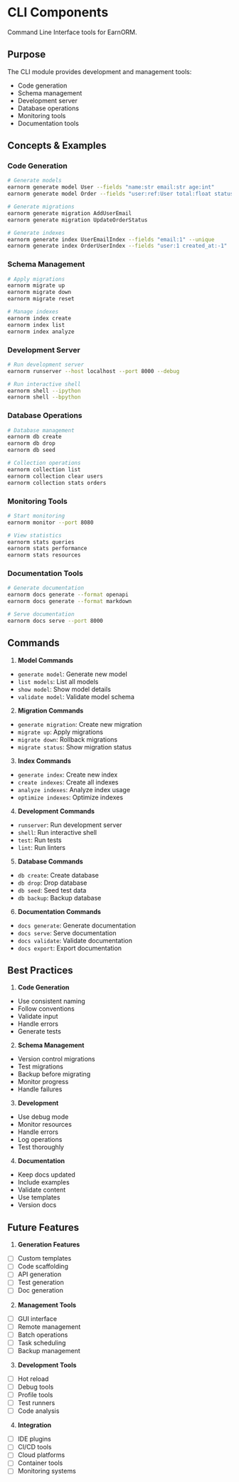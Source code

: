 # CLI Components

Command Line Interface tools for EarnORM.

## Purpose

The CLI module provides development and management tools:

- Code generation
- Schema management
- Development server
- Database operations
- Monitoring tools
- Documentation tools

## Concepts & Examples

### Code Generation

```bash
# Generate models
earnorm generate model User --fields "name:str email:str age:int"
earnorm generate model Order --fields "user:ref:User total:float status:str"

# Generate migrations
earnorm generate migration AddUserEmail
earnorm generate migration UpdateOrderStatus

# Generate indexes
earnorm generate index UserEmailIndex --fields "email:1" --unique
earnorm generate index OrderUserIndex --fields "user:1 created_at:-1"
```

### Schema Management

```bash
# Apply migrations
earnorm migrate up
earnorm migrate down
earnorm migrate reset

# Manage indexes
earnorm index create
earnorm index list
earnorm index analyze
```

### Development Server

```bash
# Run development server
earnorm runserver --host localhost --port 8000 --debug

# Run interactive shell
earnorm shell --ipython
earnorm shell --bpython
```

### Database Operations

```bash
# Database management
earnorm db create
earnorm db drop
earnorm db seed

# Collection operations
earnorm collection list
earnorm collection clear users
earnorm collection stats orders
```

### Monitoring Tools

```bash
# Start monitoring
earnorm monitor --port 8080

# View statistics
earnorm stats queries
earnorm stats performance
earnorm stats resources
```

### Documentation Tools

```bash
# Generate documentation
earnorm docs generate --format openapi
earnorm docs generate --format markdown

# Serve documentation
earnorm docs serve --port 8000
```

## Commands

1. **Model Commands**

- `generate model`: Generate new model
- `list models`: List all models
- `show model`: Show model details
- `validate model`: Validate model schema

2. **Migration Commands**

- `generate migration`: Create new migration
- `migrate up`: Apply migrations
- `migrate down`: Rollback migrations
- `migrate status`: Show migration status

3. **Index Commands**

- `generate index`: Create new index
- `create indexes`: Create all indexes
- `analyze indexes`: Analyze index usage
- `optimize indexes`: Optimize indexes

4. **Development Commands**

- `runserver`: Run development server
- `shell`: Run interactive shell
- `test`: Run tests
- `lint`: Run linters

5. **Database Commands**

- `db create`: Create database
- `db drop`: Drop database
- `db seed`: Seed test data
- `db backup`: Backup database

6. **Documentation Commands**

- `docs generate`: Generate documentation
- `docs serve`: Serve documentation
- `docs validate`: Validate documentation
- `docs export`: Export documentation

## Best Practices

1. **Code Generation**

- Use consistent naming
- Follow conventions
- Validate input
- Handle errors
- Generate tests

2. **Schema Management**

- Version control migrations
- Test migrations
- Backup before migrating
- Monitor progress
- Handle failures

3. **Development**

- Use debug mode
- Monitor resources
- Handle errors
- Log operations
- Test thoroughly

4. **Documentation**

- Keep docs updated
- Include examples
- Validate content
- Use templates
- Version docs

## Future Features

1. **Generation Features**

- [ ] Custom templates
- [ ] Code scaffolding
- [ ] API generation
- [ ] Test generation
- [ ] Doc generation

2. **Management Tools**

- [ ] GUI interface
- [ ] Remote management
- [ ] Batch operations
- [ ] Task scheduling
- [ ] Backup management

3. **Development Tools**

- [ ] Hot reload
- [ ] Debug tools
- [ ] Profile tools
- [ ] Test runners
- [ ] Code analysis

4. **Integration**

- [ ] IDE plugins
- [ ] CI/CD tools
- [ ] Cloud platforms
- [ ] Container tools
- [ ] Monitoring systems

